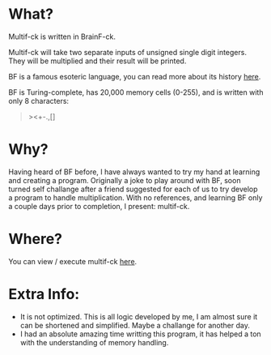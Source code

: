 # What?
Multif-ck is written in BrainF-ck.

Multif-ck will take two separate inputs of unsigned single digit integers. They will be multiplied and their result will be printed.

BF is a famous esoteric language, you can read more about its history [here](https://esolangs.org/wiki/brainfuck).

BF is Turing-complete, has 20,000 memory cells (0-255), and is written with only 8 characters:

>\><+-.,[]

# Why?
Having heard of BF before, I have always wanted to try my hand at learning and creating a program. Originally a joke to play around with BF, soon turned self challange after a friend suggested for each of us to try develop a program to handle multiplication. With no references, and learning BF only a couple days prior to completion, I present: multif-ck.

# Where?
You can view / execute multif-ck [here](https://fatiherikli.github.io/brainfuck-visualizer/#Pj4+Pj4rPDw8PDwKCj4rKysrKysrWz4rKysrKysrPC1dPi0KPiw8ClstPCs+Pi08XQo+Piw8PDwKWy0+Pj4tPDw8XQo+Pj4KWwogLTwKIFstPCs8Kz4+XQogPDwKIFstPj4rPDxdCiA+Pj4KXQo8Wy1dPAoKWwogWzwrKysrKysrKysrPF0+CiBbCiAgWy0+Pl0KICA8CiAgWy08PF0KICA+PgogIFs8PF0KICA+CiBdCiA+Wz4+Pls8KzxdXTwKXQo8Ci0KPDw8PDwKKysrKysrKysrKwo+ClstPC0+XQorKysrKysrWz4rKysrKysrPC1dPi0KPDwKWy0+Pis8PF0KKysrKysrK1s+KysrKysrKzwtXT4tCj4+PgpbLTw8PCs+Pj5dCjw8PC4KPi4=).

# Extra Info:
- It is not optimized. This is all logic developed by me, I am almost sure it can be shortened and simplified. Maybe a challange for another day.
- I had an absolute amazing time writting this program, it has helped a ton with the understanding of memory handling.

